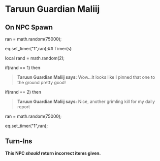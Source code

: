 # Taruun Guardian Maliij
## On NPC Spawn

ran = math.random(75000);

eq.set_timer("1",ran);## Timer(s)

local rand = math.random(2);

if(rand == 1) then


>**Taruun Guardian Maliij says:** Wow...It looks like I pinned that one to the ground pretty good!

if(rand == 2) then


>**Taruun Guardian Maliij says:** Nice, another grimling kill for my daily report

ran = math.random(75000);

eq.set_timer("1",ran);
## Turn-Ins



**This NPC *should* return incorrect items given.**





